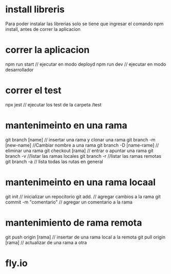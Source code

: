 # install libreris

Para poder instalar las librerias solo se tiene que ingresar el comando npm install, antes
de correr la aplicacion

# correr la aplicacion

npm run start // ejecutar en modo deployd
npm run dev // ejecutar en modo desarrollador

# correr el test

npx jest // ejecutar los test de la carpeta /test

# mantenimeinto en una rama

git branch [name] // insertar una rama y clonar una rama
git branch -m [new-name] //Cambiar nombre a una rama
git branch -D [name-rame] // eliminar una rama
git checkout [rama] // entrar o apuntar una rama
git branch -v //listar las ramas locales
git branch -r //listar las ramas remotas
git branch -a // lista todas las rutas en general

# mantenimeinto en una rama locaal

git init // inicializar un repocitorio
git add. // agregar cambios a la rama
git commit -m "comentario" // agregar un comentario a la rama

# mantenimiento de rama remota

git push origin [rama] // insertar de una rama local a la remota
git pull origin [rama] // actualizar de una rama a otra

# fly.io
